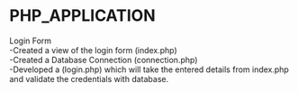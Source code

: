 # PHP_APPLICATION 
Login Form\
-Created a view of the login form (index.php)\
-Created a Database Connection (connection.php)\
-Developed a (login.php) which will take the entered details from index.php and validate the credentials with database.
